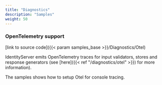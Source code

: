```yaml
---
title: "Diagnostics"
description: "Samples"
weight: 50
---
```


### OpenTelemetry support
[link to source code]({{< param samples_base >}}/Diagnostics/Otel)

IdentityServer emits OpenTelemetry traces for input validators, stores and response generators (see [here]({{< ref "/diagnostics/otel" >}}) for more information).

The samples shows how to setup Otel for console tracing.